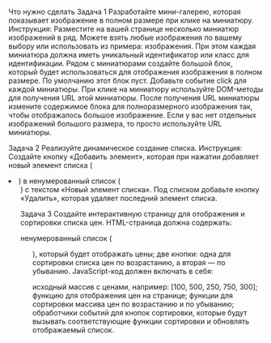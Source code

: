 Что нужно сделать
Задача 1
Разработайте мини-галерею, которая показывает изображение в полном размере при клике на миниатюру.
Инструкция:
Разместите на вашей странице несколько миниатюр изображений в ряд. Можете взять любые изображения по вашему выбору или использовать из примера: изображения. При этом каждая миниатюра должна иметь уникальный идентификатор или класс для идентификации.
Рядом с миниатюрами создайте большой блок, который будет использоваться для отображения изображения в полном размере. По умолчанию этот блок пуст.
Добавьте событие click для каждой миниатюры.
При клике на миниатюру используйте DOM-методы для получения URL этой миниатюры.
После получения URL миниатюры измените содержимое блока для полноразмерного изображения так, чтобы отображалось большое изображение.
Если у вас нет отдельных изображений большого размера, то просто используйте URL миниатюры.

Задача 2
Реализуйте динамическое создание списка.
Инструкция:
Создайте кнопку «Добавить элемент», которая при нажатии добавляет новый элемент списка (<li>) в ненумерованный список (<ul>) с текстом «Новый элемент списка».
Под списком добавьте кнопку «Удалить», которая удаляет последний элемент списка.

Задача 3
Создайте интерактивную страницу для отображения и сортировки списка цен.
HTML-страница должна содержать:

ненумерованный список (<ul>), который будет отображать цены;
две кнопки: одна для сортировки списка цен по возрастанию, а вторая — по убыванию.
JavaScript-код должен включать в себя:

исходный массив с ценами, например: [100, 500, 250, 750, 300];
функцию для отображения цен на странице;
функции для сортировки массива цен по возрастанию и по убыванию;
обработчики событий для кнопок сортировки, которые будут вызывать соответствующие функции сортировки и обновлять отображаемый список.
